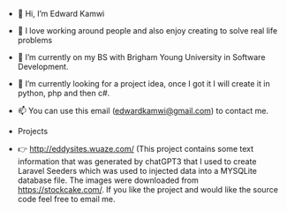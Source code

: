 - 👋 Hi, I’m Edward Kamwi
  
- 👀 I love working around people and also enjoy creating to solve real life problems
- 🌱 I’m currently on my BS with Brigham Young University in Software Development.
- 💞️ I’m currently looking for a project idea, once I got it I will create it in python, php and then c#.
- 📫 You can use this email (edwardkamwi@gmail.com) to contact me.
- Projects
- 👉 http://eddysites.wuaze.com/ (This project contains some text information that was generated by chatGPT3 that I used to create Laravel Seeders which was used to injected data into a MYSQLite database file. The images were downloaded from https://stockcake.com/. If you like the project and would like the source code feel free to email me.

<!---
EddyKamwi/EddyKamwi is a ✨ special ✨ repository because its `README.md` (this file) appears on your GitHub profile.
You can click the Preview link to take a look at your changes.
--->
